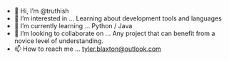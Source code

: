 - 👋 Hi, I’m @truthish
- 👀 I’m interested in ... Learning about development tools and languages
- 🌱 I’m currently learning ... Python / Java
- 💞️ I’m looking to collaborate on ... Any project that can benefit from a novice level of understanding.
- 📫 How to reach me ... tyler.blaxton@outlook.com

<!---
truthish/truthish is a ✨ special ✨ repository because its `README.md` (this file) appears on your GitHub profile.
You can click the Preview link to take a look at your changes.
--->
